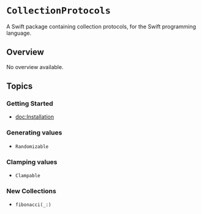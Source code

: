 # ``CollectionProtocols``

A Swift package containing collection protocols, for the Swift programming language.

## Overview

No overview available.

## Topics

### Getting Started

- <doc:Installation>

### Generating values

- ``Randomizable``

### Clamping values

- ``Clampable``

### New Collections

- ``fibonacci(_:)``
